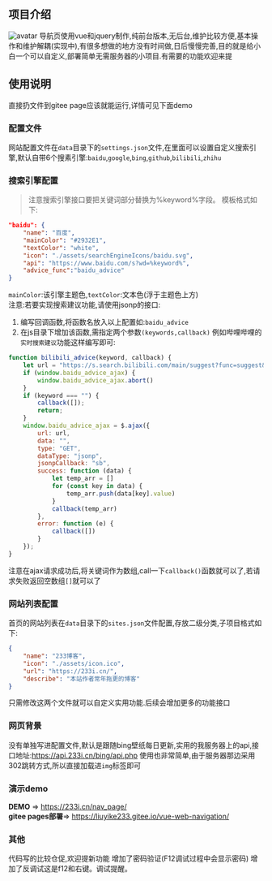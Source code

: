## 项目介绍
![avatar](screenshot.jpg)
导航页使用vue和jquery制作,纯前台版本,无后台,维护比较方便,基本操作和维护解耦(实现中),有很多想做的地方没有时间做,日后慢慢完善,目的就是给小白一个可以自定义,部署简单无需服务器的小项目.有需要的功能欢迎来提
## 使用说明
直接扔文件到gitee page应该就能运行,详情可见下面demo  
### 配置文件
网站配置文件在`data`目录下的`settings.json`文件,在里面可以设置自定义搜索引擎,默认自带6个搜素引擎:`baidu`,`google`,`bing`,`github`,`bilibili`,`zhihu`
### 搜索引擎配置
> 注意搜索引擎接口要把关键词部分替换为%keyword%字段。
模板格式如下:
```json
"baidu": {
    "name": "百度",
    "mainColor": "#2932E1",
    "textColor": "white",
    "icon": "./assets/searchEngineIcons/baidu.svg",
    "api": "https://www.baidu.com/s?wd=%keyword%",
    "advice_func":"baidu_advice"
}
```
`mainColor`:该引擎主题色,`textColor`:文本色(浮于主题色上方)  
注意:若要实现搜索建议功能,请使用jsonp的接口:
1. 编写回调函数,将函数名放入以上配置如:`baidu_advice`
2. 在js目录下增加该函数,需指定两个参数`(keywords,callback)`
例如哔哩哔哩的`实时搜索建议`功能这样编写即可:
```js
function bilibili_advice(keyword, callback) {
    let url = "https://s.search.bilibili.com/main/suggest?func=suggest&suggest_type=accurate&tag_num=10&jsonp=jsonp&callback=sb&term=" + keyword;
    if (window.baidu_advice_ajax) {
        window.baidu_advice_ajax.abort()
    }
    if (keyword === "") {
        callback([]);
        return;
    }
    window.baidu_advice_ajax = $.ajax({
        url: url,
        data: "",
        type: "GET",
        dataType: "jsonp",
        jsonpCallback: "sb",
        success: function (data) {
            let temp_arr = []
            for (const key in data) {
                temp_arr.push(data[key].value)
            }
            callback(temp_arr)
        },
        error: function (e) {
            callback([])
        }
    });
}
```

注意在ajax请求成功后,将关键词作为数组,call一下`callback()`函数就可以了,若请求失败返回空数组`[]`就可以了
### 网站列表配置

首页的网站列表在`data`目录下的`sites.json`文件配置,存放二级分类,子项目格式如下:
```json
{
    "name": "233博客",
    "icon": "./assets/icon.ico",
    "url": "https://233i.cn/",
    "describe": "本站作者常年拖更的博客"
}
```
只需修改这两个文件就可以自定义实用功能.后续会增加更多的功能接口  
### 网页背景
没有单独写进配置文件,默认是跟随bing壁纸每日更新,实用的我服务器上的api,接口地址:https://api.233i.cn/bing/api.php
使用也非常简单,由于服务器那边采用302跳转方式,所以直接加载进`img`标签即可

### 演示demo
**DEMO** => https://233i.cn/nav_page/  
**gitee pages部署**=> https://liuyike233.gitee.io/vue-web-navigation/

### 其他
代码写的比较仓促,欢迎提新功能
增加了密码验证(F12调试过程中会显示密码)
增加了反调试这是f12和右键。调试提醒。
